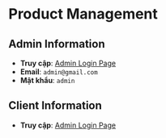 # Product Management

## Admin Information

- **Truy cập**: [Admin Login Page](https://product-management-gqpyq5dzq-sonta2812s-projects.vercel.app/admin/auth/login)
- **Email**: `admin@gmail.com`
- **Mật khẩu**: `admin`

## Client Information

- **Truy cập**: [Admin Login Page](https://product-management-gqpyq5dzq-sonta2812s-projects.vercel.app)

